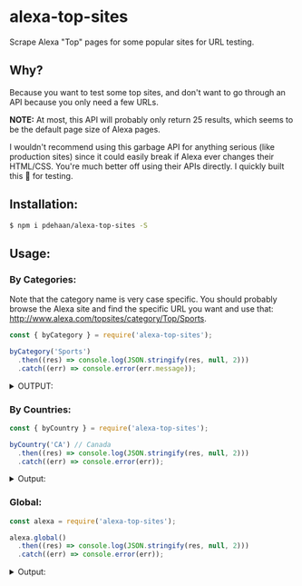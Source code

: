# alexa-top-sites

Scrape Alexa "Top" pages for some popular sites for URL testing.

## Why?

Because you want to test some top sites, and don't want to go through an API because you only need a few URLs.

**NOTE:** At most, this API will probably only return 25 results, which seems to be the default page size of Alexa pages.

I wouldn't recommend using this garbage API for anything serious (like production sites) since it could easily break if Alexa ever changes their HTML/CSS. You're much better off using their APIs directly. I quickly built this :poop: for testing.

## Installation:

```sh
$ npm i pdehaan/alexa-top-sites -S
```

## Usage:

### By Categories:

Note that the category name is very case specific. You should probably browse the Alexa site and find the specific URL you want and use that: http://www.alexa.com/topsites/category/Top/Sports.

```js
const { byCategory } = require('alexa-top-sites');

byCategory('Sports')
  .then((res) => console.log(JSON.stringify(res, null, 2)))
  .catch((err) => console.error(err.message));
```

<details>
<summary>OUTPUT:</summary>
```json
{
  "category": "Sports",
  "url": "http://www.alexa.com/topsites/category/Top/Sports",
  "sites": [
    "http://sports.yahoo.com",
    "http://www.nbcolympics.com/",
    "http://www.espncricinfo.com/",
    "http://www.goal.com/",
    "http://www.nfl.com/",
    "http://www.cbssports.com/",
    "http://bleacherreport.com",
    "https://www.premierleague.com/",
    "http://www.espn.com/",
    "http://football.fantasysports.yahoo.com",
    "http://www.livescore.com/",
    "http://www.skysports.com/",
    "http://www.cricbuzz.com/",
    "http://deadspin.com",
    "https://www.strava.com/",
    "http://mlb.mlb.com/home",
    "http://www.nbcsports.com/",
    "http://www.bbc.com/sport/olympics",
    "http://www.sbnation.com/",
    "http://www.foxsports.com/",
    "https://www.rei.com/",
    "http://www.skysports.com/football",
    "http://baseball.fantasysports.yahoo.com",
    "http://www.flashscore.com/",
    "http://www.si.com/"
  ]
}
```
</details>

### By Countries:

```js
const { byCountry } = require('alexa-top-sites');

byCountry('CA') // Canada
  .then((res) => console.log(JSON.stringify(res, null, 2)))
  .catch((err) => console.error(err));
```

<details>
<summary>Output:</summary>
```json
{
  "country": "CA",
  "url": "http://www.alexa.com/topsites/countries/CA",
  "sites": [
    "http://google.ca",
    "http://youtube.com",
    "http://facebook.com",
    "http://google.com",
    "http://yahoo.com",
    "http://live.com",
    "http://msn.com",
    "http://wikipedia.org",
    "http://amazon.ca",
    "http://kijiji.ca",
    "http://bing.com",
    "http://twitter.com",
    "http://reddit.com",
    "http://netflix.com",
    "http://cbc.ca",
    "http://amazon.com",
    "http://linkedin.com",
    "http://royalbank.com",
    "http://instagram.com",
    "http://diply.com",
    "http://td.com",
    "http://pinterest.com",
    "http://imgur.com",
    "http://ebay.ca",
    "http://tumblr.com"
  ]
}
```
</details>

### Global:

```js
const alexa = require('alexa-top-sites');

alexa.global()
  .then((res) => console.log(JSON.stringify(res, null, 2)))
  .catch((err) => console.error(err));
```

<details>
<summary>Output:</summary>
```json
{
  "url": "http://www.alexa.com/topsites",
  "sites": [
    "http://google.com",
    "http://youtube.com",
    "http://facebook.com",
    "http://baidu.com",
    "http://yahoo.com",
    "http://amazon.com",
    "http://wikipedia.org",
    "http://qq.com",
    "http://google.co.in",
    "http://twitter.com",
    "http://live.com",
    "http://taobao.com",
    "http://google.co.jp",
    "http://bing.com",
    "http://weibo.com",
    "http://instagram.com",
    "http://sina.com.cn",
    "http://vk.com",
    "http://yahoo.co.jp",
    "http://msn.com",
    "http://linkedin.com",
    "http://yandex.ru",
    "http://google.de",
    "http://hao123.com",
    "http://google.co.uk"
  ]
}
```
</details>
